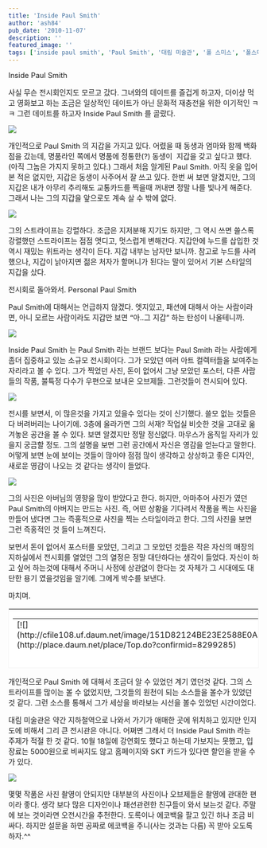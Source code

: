 ```yaml
---
title: 'Inside Paul Smith'
author: 'ash84'
pub_date: '2010-11-07'
description: ''
featured_image: ''
tags: ['inside paul smith', 'Paul Smith', '대림 미술관', '폴 스미스', '폴스미스']
---
```



<span style="letter-spacing: 0px; font-size: 11pt; ">Inside Paul Smith</span>

<span style="font-size: 11pt; ">  
</span>

<span style="font-size: 11pt; ">  
</span>

<span style="font-size: 11pt; ">  
</span>

<span style="font-size: 11pt; ">  
</span>

<span style="font-size: 11pt; ">  
</span>

<span style="font-size: 11pt; ">  
</span>

<span style="font-size: 11pt; ">  
</span>

<span style="letter-spacing: 0px; font-size: 11pt; ">사실 무슨 전시회인지도 모르고 갔다. 그녀와의 데이트를 즐겁게 하고자, 더이상 먹고 영화보고 하는 조금은 일상적인 데이트가 아닌 문화적 재충전을 위한 이기적인 ㅋㅋ 그런 데이트를 하고자 Inside Paul Smith 를 골랐다. </span>

<span style="font-size: 11pt; ">  
</span>

<span style="font-size: 11pt; ">  
</span>

<span style="font-size: 11pt; ">  
</span>

![](http://ash84.net/wp-content/uploads/1/cfile8.uf.1617DC0C4CD5EC9F3901E9.jpg)

<span style="font-size: 11pt; ">  
</span>

<span style="font-size: 11pt; ">  
</span>

<span style="font-size: 11pt; ">  
</span>

<span style="font-size: 11pt; ">  
</span>

<span style="font-size: 11pt; ">  
</span>

<span style="font-size: 11pt; ">  
</span>

<span style="letter-spacing: 0px; font-size: 11pt; ">개인적으로 Paul Smith 의 지갑을 가지고 있다. 어렸을 때 동생과 엄마와 함께 백화점을 갔는데, 명품라인 쪽에서 명품에 정통한(?) 동생이  지갑을 갖고 싶다고 했다. (아직 그놈은 가지지 못하고 있다.) 그래서 처음 알게된 Paul Smith. 아직 옷을 입어 본 적은 없지만, 지갑은 동생이 사주어서 잘 쓰고 있다. 한번 써 보면 알겠지만, 그의 지갑은 내가 아무리 추리해도 교통카드를 찍을때 꺼내면 정말 나를 빛나게 해준다. 그래서 나는 그의 지갑을 앞으로도 계속 살 수 밖에 없다. </span>

<span style="font-size: 11pt; ">  
</span>

<span style="font-size: 11pt; ">  
</span>

<span style="font-size: 11pt; ">  
</span>

![](http://ash84.net/wp-content/uploads/1/cfile1.uf.1123D50E4CD5ECB0875992.gif)

<span style="font-size: 11pt; ">  
</span>

<span style="font-size: 11pt; ">  
</span>

<span style="font-size: 11pt; ">  
</span>

<span style="font-size: 11pt; ">  
</span>

<span style="font-size: 11pt; ">  
</span>

<span style="font-size: 11pt; ">  
</span>

<span style="letter-spacing: 0px; font-size: 11pt; ">그의 스트라이프는 강렬하다. 조금은 지저분해 지기도 하지만, 그 역시 쓰면 쓸스록 강렬했던 스트라이프는 점점 앳디고, 멋스럽게 변해간다. 지갑안에 누드를 삽입한 것 역시 재밌는 위트라는 생각이 든다. 지갑 내부는 남자만 보니까. 참고로 누드를 사려 했으나, 지갑이 낡아지면 젊은 처자가 할머니가 된다는 말이 있어서 기본 스타일의 지갑을 샀다. </span>

<span style="font-size: 11pt; ">  
</span>

<span style="letter-spacing: 0.0px">  
<span style="font-size: 11pt; ">  
</span></span>

<span style="font-size: 11pt; ">  
</span>

<span style="letter-spacing: 0.0px">  
<span style="font-size: 11pt; ">  
</span></span>

<span style="font-size: 11pt; ">  
</span>

<div style="line-height: 2; "><span style="font-size: 11pt; ">  
</span></div><span style="font-size: 11pt; ">  
</span>

<span style="font-size: 11pt; ">  
</span>

<span style="font-size: 11pt; ">  
</span>

<div style="line-height: 2; "><span style="font-size: 11pt; ">  
</span></div><span style="font-size: 11pt; ">  
</span>

<span style="letter-spacing: 0px; font-size: 11pt; ">전시회로 돌아와서. Personal Paul Smith</span>

<span style="font-size: 11pt; ">  
</span>

<div style="line-height: 2; "><span style="font-size: 11pt; ">  
</span></div><span style="font-size: 11pt; ">  
</span>

<span style="font-size: 11pt; ">  
</span>

<span style="font-size: 11pt; ">  
</span>

<span style="letter-spacing: 0px; font-size: 11pt; ">Paul Smith에 대해서는 언급하지 않겠다. 엣지있고, 패션에 대해서 아는 사람이라면, 아니 모르는 사람이라도 지갑만 보면 “아..그 지갑” 하는 탄성이 나올테니까. </span>

<span style="font-size: 11pt; ">  
</span>

<span style="letter-spacing: 0.0px">  
<span style="font-size: 11pt; ">  
</span></span>

<span style="font-size: 11pt; ">  
</span>

<span style="letter-spacing: 0.0px">  
<span style="font-size: 11pt; ">  
</span></span>

<span style="font-size: 11pt; ">  
</span>

<span style="letter-spacing: 0.0px"></span>

![](http://ash84.net/wp-content/uploads/1/cfile29.uf.1949D10F4CD5ECC4947F17.jpg)

<span style="font-size: 11pt; ">  
</span>

<span style="font-size: 11pt; ">  
</span>

<span style="font-size: 11pt; ">  
</span>

<span style="font-size: 11pt; ">  
</span>

<span style="font-size: 11pt; ">  
</span>

<span style="font-size: 11pt; ">  
</span>

<span style="font-size: 11pt; ">  
</span>

<span style="font-size: 11pt; ">  
</span>

<span style="letter-spacing: 0px; font-size: 11pt; ">Inside Paul Smith 는 Paul Smith 라는 브랜드 보다는 Paul Smith 라는 사람에게 좀더 집중하고 있는 소규모 전시회이다. 그가 모았던 여러 아트 컬렉터들을 보여주는 자리라고 볼 수 있다. 그가 찍었던 사진, 돈이 없어서 그냥 모았던 포스터, 다른 사람들의 작품, 불특정 다수가 우편으로 보내온 오브제들. 그런것들이 전시되어 있다. </span>

<span style="font-size: 11pt; ">  
</span>

<span style="letter-spacing: 0.0px">  
<span style="font-size: 11pt; ">  
</span></span>

<span style="font-size: 11pt; ">  
</span>

<span style="letter-spacing: 0.0px"></span>

![](http://ash84.net/wp-content/uploads/1/cfile29.uf.124AC00F4CD5ED425184B8.jpg)

<span style="font-size: 11pt; ">  
</span>

<span style="font-size: 11pt; ">  
</span>

<div style="line-height: 2; "><span style="font-size: 11pt; ">  
</span></div><span style="font-size: 11pt; ">  
</span>

<span style="font-size: 11pt; ">  
</span>

<span style="font-size: 11pt; ">  
</span>

<div style="line-height: 2; "><span style="font-size: 11pt; ">  
</span></div><span style="font-size: 11pt; ">  
</span>

<span style="letter-spacing: 0px; font-size: 11pt; ">전시를 보면서, 이 많은것을 가지고 있을수 있다는 것이 신기했다. 쓸모 없는 것들은 다 버려버리는 나이기에. 3층에 올라가면 그의 서재? 작업실 비슷한 것을 고대로 옮겨놓은 공간을 볼 수 있다. 보면 알겠지만 정말 정신없다. 마우스가 움직일 자리가 있을지 궁금할 정도. 그의 설명을 보면 그런 공간에서 자신은 영감을 얻는다고 말한다. 어떻게 보면 눈에 보이는 것들이 많아야 점점 많이 생각하고 상상하고 좋은 디자인, 새로운 영감이 나오는 것 같다는 생각이 들었다. </span>

<span style="font-size: 11pt; ">  
</span>

<div style="line-height: 2; "><span style="font-size: 11pt; ">  
</span></div><span style="font-size: 11pt; ">  
</span>

<span style="font-size: 11pt; ">  
</span>

<span style="font-size: 11pt; ">  
</span>

![](http://ash84.net/wp-content/uploads/1/cfile23.uf.16510F0D4CD5ED55376C6C.jpg)

<span style="font-size: 11pt; ">  
</span>

<span style="font-size: 11pt; ">  
</span>

<span style="font-size: 11pt; ">  
</span>

<span style="font-size: 11pt; ">  
</span>

<div style="line-height: 2; "><span style="font-size: 11pt; ">  
</span></div><span style="font-size: 11pt; ">  
</span>

<span style="letter-spacing: 0px; font-size: 11pt; ">그의 사진은 아버님의 영향을 많이 받았다고 한다. 하지만, 아마추어 사진가 였던 Paul Smith의 아버지는 만드는 사진. 즉, 어떤 상황을 기다려서 작품을 찍는 사진을 만들어 냈다면 그는 즉홍적으로 사진을 찍는 스타일이라고 한다. 그의 사진을 보면 그런 즉홍적인 것 들이 느껴진다.</span>

<span style="font-size: 11pt; ">  
</span>

<div style="line-height: 2; "><span style="font-size: 11pt; ">  
</span></div><span style="font-size: 11pt; ">  
</span>

<span style="font-size: 11pt; ">  
</span>

<span style="font-size: 11pt; ">  
</span>

<div style="line-height: 2; "><span style="font-size: 11pt; ">  
</span></div><span style="font-size: 11pt; ">  
</span>

<span style="letter-spacing: 0px; font-size: 11pt; ">보면서 돈이 없어서 포스터를 모았던, 그리고 그 모았던 것들은 작은 자신의 매장의 지하실에서 전시회를 열었던 그의 열정은 정말 대단하다는 생각이 들었다. 자신이 하고 싶어 하는것에 대해서 주머니 사정에 상관없이 한다는 것 자체가 그 시대에도 대단한 용기 였을것임을 알기에. 그에게 박수를 보낸다. </span>

<span style="font-size: 11pt; ">  
</span>

<div style="line-height: 2; "><span style="font-size: 11pt; ">  
</span></div><span style="font-size: 11pt; ">  
</span>

<span style="font-size: 11pt; ">  
</span>

<span style="font-size: 11pt; ">  
</span>

<span style="font-size: 11pt; ">  
</span>

<span style="font-size: 11pt; ">  
</span>

<span style="font-size: 11pt; ">마치며. </span>

<span style="font-size: 11pt; ">  
</span>

<span style="font-size: 11pt; ">  
</span>

<span style="font-size: 11pt; ">  
</span>

<table border="0" category="문화시설_simple" cellpadding="12" cellspacing="0" height="120" key="8299285" openpost="false" style="border:1px #F3F3F3 solid; background-color:#ffffff; line-height:16px !important;" width="374"><tbody><tr><td><span style="font-size: 11pt; "></span>  
<table border="0" cellpadding="0" cellspacing="0" width="350"><tbody><tr><td valign="top" width="80">[![](http://cfile108.uf.daum.net/image/151D82124BE23E2588E0A7)](http://place.daum.net/place/Top.do?confirmid=8299285)</td><td width="12"></td><td valign="top" width="278"><span style="font-size: 11pt; "></span>  
<table border="0" cellpadding="0" cellspacing="0" width="100%"><tbody><tr><th align="left" class=" tx_table_selected_cell" colspan="2" height="18" valign="top"><span style="font-size: 11pt; "></span><font style="font-size:12px; font-weight:bold; color:#333333; font-family:굴림,gulim,sans-serif;">[**<span style="font-size: 9pt; ">대림미술관</span>**](http://place.daum.net/place/Top.do?confirmid=8299285)</font><span style="font-size: 11pt; "></span></th></tr><tr><td align="left" class=" tx_table_selected_cell" height="18" valign="top" width="40"><span style="font-size: 11pt; "></span><font style="font-size:12px; color:#999999; font-family:굴림,gulim,sans-serif; line-height:1.4;"><span style="font-size: 9pt; ">주소</span></font><span style="font-size: 11pt; "></span></td><td align="left" class=" tx_table_selected_cell" height="18" valign="top"><span style="font-size: 11pt; "></span><span style="display:block; float:left; height:14px; overflow:hidden; text-overflow:ellipsis;"><font style="font-size:12px; color:#333333; font-family:굴림,gulim,sans-serif; line-height:1.4;"><span style="font-size: 9pt; ">서울 종로구 통의동 35-1</span></font></span><span style="font-size: 11pt; "></span></td></tr><tr><td align="left" class=" tx_table_selected_cell" height="36" style="height: 36px; " valign="top" width="40"><span style="font-size: 11pt; "></span><font style="font-size:12px; color:#999999; font-family:굴림,gulim,sans-serif; line-height:1.4;"><span style="font-size: 9pt; ">설명</span></font><span style="font-size: 11pt; "></span></td><td align="left" class=" tx_table_selected_cell" height="36" style="height: 36px; " valign="top"><span style="font-size: 11pt; "></span><span style="display:block; float:left; height:34px; overflow:hidden; text-overflow:ellipsis;"><font style="font-size:12px; color:#333333; font-family:굴림,gulim,sans-serif; line-height:1.4;">**<span style="font-size: 9pt; ">대림미술관</span>**</font></span><span style="font-size: 11pt; "></span></td></tr><tr><td align="left" class=" tx_table_selected_cell" colspan="2" valign="top"><span style="font-size: 11pt; "></span>[<span style="font-size: 9pt; ">상세보기</span>](http://place.daum.net/place/Top.do?confirmid=8299285)<span style="font-size: 11pt; "></span></td></tr></tbody></table><span style="font-size: 11pt; ">  
</span>

</td></tr></tbody></table><span style="font-size: 11pt; ">  
</span>

</td></tr></tbody></table><span style="font-size: 11pt; ">  
</span>  
<span style="font-size: 11pt; ">  
</span>

<span style="font-size: 11pt; ">  
</span>

<span style="font-size: 11pt; ">  
</span>

<span style="font-size: 11pt; ">개인적으로 Paul Smith 에 대해서 조금더 알 수 있었던 계기 였던것 같다. 그의 스트라이프를 많이는 볼 수 없었지만, 그것들의 원천이 되는 소스들을 볼수가 있었던 것 같다. 그런 소스를 통해서 그가 세상을 바라보는 시선을 볼수 있었던 시간이었다. </span>

<span style="font-size: 11pt; ">  
</span>

<span style="font-size: 11pt; ">  
</span>

<div style="line-height: 2; "><span style="font-size: 11pt; ">  
</span></div><span style="font-size: 11pt; ">  
</span>

<span style="letter-spacing: 0px; font-size: 11pt; ">대림 미술관은 약간 지하철역으로 나와서 가기가 애매한 곳에 위치하고 있지만 인지도에 비해서 그리 큰 전시관은 아니다. 어쩌면 그래서 더 Inside Paul Smith 라는 주제가 적절 한 것 같다. 10월 18일에 강연회도 했다고 하는데 가보지는 못했고, 입장료는 5000원으로 비싸지도 않고 홈페이지와 SKT 카드가 있다면 할인을 받을 수가 있다. </span>

<span style="font-size: 11pt; ">  
</span>

<span style="letter-spacing: 0.0px">  
<span style="font-size: 11pt; ">  
</span></span>

<span style="font-size: 11pt; ">  
</span>

<span style="letter-spacing: 0.0px"></span>

![](http://ash84.net/wp-content/uploads/1/cfile23.uf.1618FF0E4CD5F62B075A60.jpg)

<span style="font-size: 11pt; ">  
</span>

<span style="font-size: 11pt; ">  
</span>

<div style="line-height: 2; "><span style="font-size: 11pt; ">  
</span></div><span style="font-size: 11pt; ">  
</span>

<span style="font-size: 11pt; ">  
</span>

<span style="font-size: 11pt; ">  
</span>

<div style="line-height: 2; "><span style="font-size: 11pt; ">  
</span></div><span style="font-size: 11pt; ">  
</span>

<span style="letter-spacing: 0px; font-size: 11pt; ">몇몇 작품은 사진 촬영이 안되지만 대부분의 사진이나 오브제들은 촬영에 관대한 편이라 좋다. 생각 보다 많은 디자인이나 패션관련한 친구들이 와서 보는것 같다. 주말에 보는 것이라면 오전시간을 추천한다. 도록이나 에코백을 팔고 있긴 하나 조금 비싸다. 하지만 설문을 하면 공짜로 에코백을 주니(사는 것과는 다름) 꼭 받아 오도록 하자.^^ </span>

<span style="font-size: 11pt; ">  
</span>



